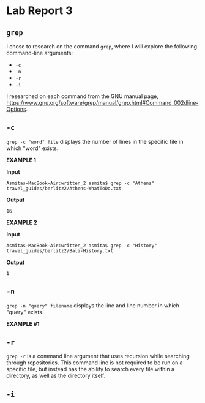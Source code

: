 # Lab Report 3

## `grep`

I chose to research on the command `grep`, where I will explore the following command-line arguments:
- `-c`
- `-n`
- `-r`
- `-i`

I researched on each command from the GNU manual page, https://www.gnu.org/software/grep/manual/grep.html#Command_002dline-Options. 

## `-c`

`grep -c "word" file` displays the number of lines in the specific file in which "word" exists.

**EXAMPLE 1**

**Input**

	Asmitas-MacBook-Air:written_2 asmita$ grep -c "Athens" travel_guides/berlitz2/Athens-WhatToDo.txt

**Output**

	16
	

**EXAMPLE 2**

**Input**

	Asmitas-MacBook-Air:written_2 asmita$ grep -c "History" travel_guides/berlitz2/Bali-History.txt

**Output**

	1
    


## `-n`
`grep -n "query" filename` displays the line and line number in which "query" exists. 

**EXAMPLE #1** 
  


## `-r`

`grep -r` is a command line argument that uses recursion while searching through repositories. This command line is not required to be run on a specific file, but instead has the ability to search every file within a directory, as well as the directory itself.  

## `-i`

